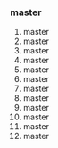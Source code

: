 ### master 

1. master
2. master
3. master
4. master
5. master
6. master
7. master
8. master
9. master
10. master
20. master
30. master
